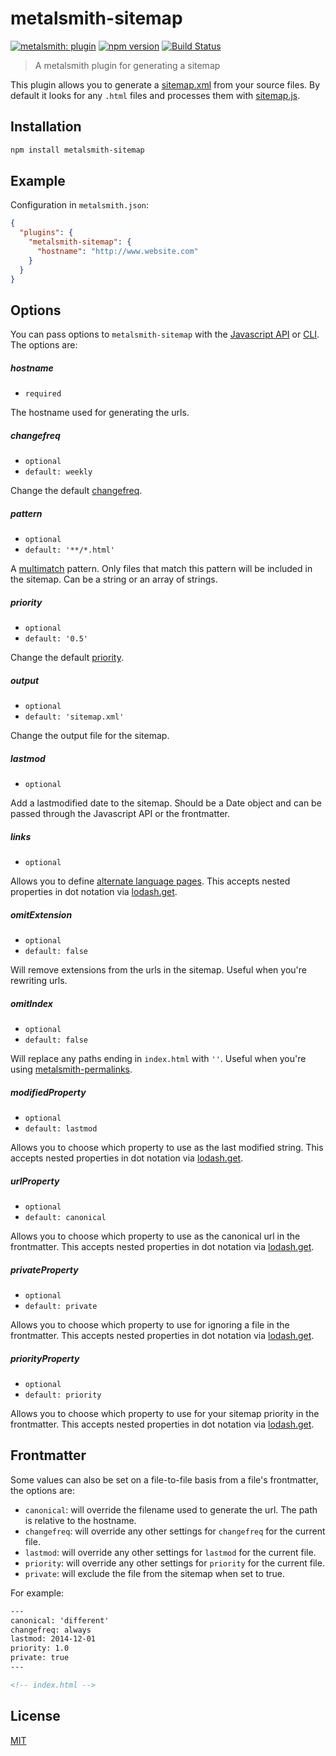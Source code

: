 # metalsmith-sitemap

[![metalsmith: plugin][metalsmith-badge]][metalsmith-url]
[![npm version][npm-badge]][npm-url]
[![Build Status][travis-badge]][travis-url]

> A metalsmith plugin for generating a sitemap

This plugin allows you to generate a [sitemap.xml](http://www.sitemaps.org/protocol.html) from your source files. By default it looks for any `.html` files and processes them with [sitemap.js](https://github.com/ekalinin/sitemap.js).

## Installation

```bash
npm install metalsmith-sitemap
```

## Example

Configuration in `metalsmith.json`:

```json
{
  "plugins": {
    "metalsmith-sitemap": {
      "hostname": "http://www.website.com"
    }
  }
}
```

## Options

You can pass options to `metalsmith-sitemap` with the [Javascript API](https://github.com/segmentio/metalsmith#api) or [CLI](https://github.com/segmentio/metalsmith#cli). The options are:

##### hostname

- `required`

The hostname used for generating the urls.

##### changefreq

- `optional`
- `default: weekly`

Change the default [changefreq](http://www.sitemaps.org/protocol.html).

##### pattern

- `optional`
- `default: '**/*.html'`

A [multimatch](https://github.com/sindresorhus/multimatch) pattern. Only files that match this pattern will be included in the sitemap. Can be a string or an array of strings.

##### priority

- `optional`
- `default: '0.5'`

Change the default [priority](http://www.sitemaps.org/protocol.html).

##### output

- `optional`
- `default: 'sitemap.xml'`

Change the output file for the sitemap.

##### lastmod

- `optional`

Add a lastmodified date to the sitemap. Should be a Date object and can be passed through the Javascript API or the frontmatter.

##### links

- `optional`

Allows you to define [alternate language pages](https://github.com/ekalinin/sitemap.js#example-of-indicating-alternate-language-pages). This accepts nested properties in dot notation via [lodash.get](https://lodash.com/docs#get).

##### omitExtension

- `optional`
- `default: false`

Will remove extensions from the urls in the sitemap. Useful when you're rewriting urls.

##### omitIndex

- `optional`
- `default: false`

Will replace any paths ending in `index.html` with `''`. Useful when you're using [metalsmith-permalinks](https://github.com/segmentio/metalsmith-permalinks).

##### modifiedProperty

- `optional`
- `default: lastmod`

Allows you to choose which property to use as the last modified string. This accepts nested properties in dot notation via [lodash.get](https://lodash.com/docs#get).

##### urlProperty

- `optional`
- `default: canonical`

Allows you to choose which property to use as the canonical url in the frontmatter. This accepts nested properties in dot notation via [lodash.get](https://lodash.com/docs#get).

##### privateProperty

- `optional`
- `default: private`

Allows you to choose which property to use for ignoring a file in the frontmatter. This accepts nested properties in dot notation via [lodash.get](https://lodash.com/docs#get).

##### priorityProperty

- `optional`
- `default: priority`

Allows you to choose which property to use for your sitemap priority in the frontmatter. This accepts nested properties in dot notation via [lodash.get](https://lodash.com/docs#get).

## Frontmatter

Some values can also be set on a file-to-file basis from a file's frontmatter, the options are:

- `canonical`: will override the filename used to generate the url. The path is relative to the hostname.
- `changefreq`: will override any other settings for `changefreq` for the current file.
- `lastmod`: will override any other settings for `lastmod` for the current file.
- `priority`: will override any other settings for `priority` for the current file.
- `private`: will exclude the file from the sitemap when set to true.

For example:

```html
---
canonical: 'different'
changefreq: always
lastmod: 2014-12-01
priority: 1.0
private: true
---

<!-- index.html -->
```

## License

[MIT](./LICENSE)

[npm-badge]: https://img.shields.io/npm/v/metalsmith-sitemap.svg
[npm-url]: https://www.npmjs.com/package/metalsmith-sitemap
[travis-badge]: https://travis-ci.org/ExtraHop/metalsmith-sitemap.svg?branch=master
[travis-url]: https://travis-ci.org/ExtraHop/metalsmith-sitemap
[metalsmith-badge]: https://img.shields.io/badge/metalsmith-plugin-mediumgreen.svg?longCache=true
[metalsmith-url]: https://metalsmith.io
